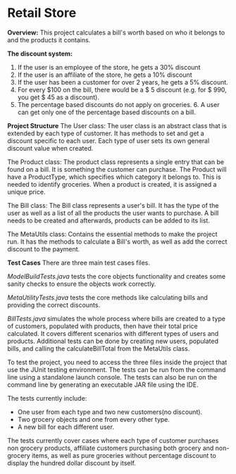 # Retail Store
**Overview:**
This project calculates a bill's worth based on who it belongs to and the products it contains.

**The discount system:**
1. If the user is an employee of the store, he gets a 30% discount 
2. If the user is an affiliate of the store, he gets a 10% discount 
3. If the user has been a customer for over 2 years, he gets a 5% discount. 
4. For every $100 on the bill, there would be a $ 5 discount (e.g. for $ 990, you get $ 45 as a discount). 
5. The percentage based discounts do not apply on groceries. 6. A user can get only one of the percentage based discounts on a bill.

**Project Structure**
The User class:
The user class is an abstract class that is extended by each type of customer. It has methods to set and get a discount specific to each user. Each type of user sets its own general discount value when created.

The Product class: 
The product class represents a single entry that can be found on a bill. It is something the customer can purchase. The Product will have a ProductType, which specifies which category it belongs to. This is needed to identify groceries. When a product is created, it is assigned a unique price.

The Bill class:
The Bill class represents a user's bill. It has the type of the user as well as a list of all the products the user wants to purchase. A bill needs to be created and afterwards, products can be added to its list.

The MetaUtils class:
Contains the essential methods to make the project run. It has the methods to calculate a Bill's worth, as well as add the correct discount to the payment.


**Test Cases**
There are three main test cases files.

*ModelBuildTests.java*  tests the core objects functionality and creates some sanity checks to ensure the objects work correctly.

*MetaUtilityTests.java* tests the core methods like calculating bills and providing the correct discounts.

*BillTests.java*  simulates the whole process where bills are created to a type of customers, populated with products, then have their total price calculated. It covers different scenarios with different types of users and products. Additional tests can be done by creating new users, populated bills, and calling the calculateBillTotal from the MetaUtils class.



To test the project, you need to access the three files inside the project that use the JUnit testing environment.
The tests can be run from the command line using a standalone launch console.
The tests can also be run on the command line by generating an executable JAR file using the IDE.

The tests currently include:
 - One user from each type and two new customers(no discount).
 - Two grocery objects and one from every other type.
 - A new bill for each different user.
 
 The tests currently cover cases where each type of customer purchases non grocery products, affiliate customers purchasing both grocery and non-grocery items, as well as pure groceries without percentage discount to display the hundred dollar discount by itself.
 
